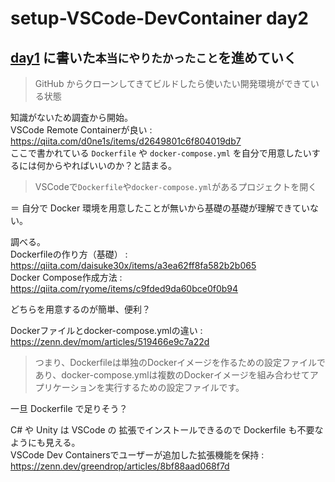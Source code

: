 # setup-VSCode-DevContainer day2

## [day1](../day1/README.md) に書いた`本当にやりたかったこと`を進めていく  

> GitHub からクローンしてきてビルドしたら使いたい開発環境ができている状態

知識がないため調査から開始。  
VSCode Remote Containerが良い : https://qiita.com/d0ne1s/items/d2649801c6f804019db7  
ここで書かれている `Dockerfile` や `docker-compose.yml` を自分で用意したいするには何からやればいいのか？と詰まる。  

> VSCodeで`Dockerfile`や`docker-compose.yml`があるプロジェクトを開く

＝ 自分で Docker 環境を用意したことが無いから基礎の基礎が理解できていない。  
  
調べる。  
Dockerfileの作り方（基礎） : https://qiita.com/daisuke30x/items/a3ea62ff8fa582b2b065  
Docker Compose作成方法 : https://qiita.com/ryome/items/c9fded9da60bce0f0b94  
  
どちらを用意するのが簡単、便利？  
  
Dockerファイルとdocker-compose.ymlの違い : https://zenn.dev/mom/articles/519466e9c7a22d  
> つまり、Dockerfileは単独のDockerイメージを作るための設定ファイルであり、docker-compose.ymlは複数のDockerイメージを組み合わせてアプリケーションを実行するための設定ファイルです。
  
一旦 Dockerfile で足りそう？  
  
C# や Unity は VSCode の 拡張でインストールできるので Dockerfile も不要なようにも見える。  
VSCode Dev Containersでユーザーが追加した拡張機能を保持 : https://zenn.dev/greendrop/articles/8bf88aad068f7d

